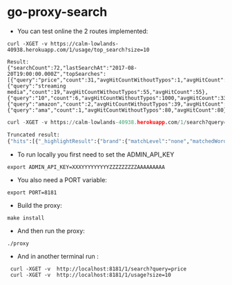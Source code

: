 # go-proxy-search

- You can test online the 2 routes implemented:
```shell
curl -XGET -v https://calm-lowlands-40938.herokuapp.com/1/usage/top_search?size=10

Result:
{"searchCount":72,"lastSearchAt":"2017-08-20T19:00:00.000Z","topSearches":[{"query":"price","count":31,"avgHitCountWithoutTypos":1,"avgHitCount":254},{"query":"streaming media","count":19,"avgHitCountWithoutTypos":55,"avgHitCount":55},{"query":"10","count":6,"avgHitCountWithoutTypos":1000,"avgHitCount":3352},{"query":"amazon","count":2,"avgHitCountWithoutTypos":39,"avgHitCount":55},{"query":"ama","count":1,"avgHitCountWithoutTypos":80,"avgHitCount":80}]}
```
```python
curl -XGET -v https://calm-lowlands-40938.herokuapp.com/1/search?query=price

Truncated result:
{"hits":[{"_highlightResult":{"brand":{"matchLevel":"none","matchedWords":[],"value":"Sennheiser"},"categories":[{"matchLevel":"none","matchedWords":[],"value":"Audio"},{"matchLevel":"none","matchedWords":[],"value":"Headphones"},{"matchLevel":"none","matchedWords":[],"value":"On-Ear Headphones"}],...

```
- To run locally you first need to set the ADMIN_API_KEY
```shell
export ADMIN_API_KEY=XXXYYYYYYYYYZZZZZZZZZAAAAAAAAA
```

- You also need a PORT variable:
```shell
export PORT=8181
```

- Build the proxy:
```
make install
```

- And then run the proxy:
```shell
./proxy
```

- And in another terminal run :
```shell
 curl -XGET -v  http://localhost:8181/1/search?query=price
 curl -XGET -v  http://localhost:8181/1/usage?size=10
 ```
 
